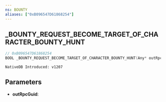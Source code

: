 ```yaml
---
ns: BOUNTY
aliases: ["0xB096547D61868254"]
---
```

## _BOUNTY_REQUEST_BECOME_TARGET_OF_CHARACTER_BOUNTY_HUNT

```c
// 0xB096547D61868254
BOOL _BOUNTY_REQUEST_BECOME_TARGET_OF_CHARACTER_BOUNTY_HUNT(Any* outRpcGuid);
```

```
NativeDB Introduced: v1207
```

## Parameters
* **outRpcGuid**:
